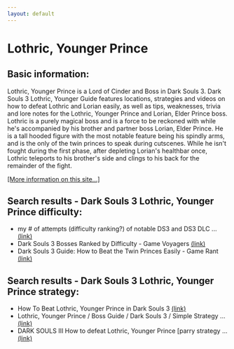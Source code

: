 ```yaml
---
layout: default
---
```

# Lothric, Younger Prince

## Basic information:
Lothric, Younger Prince is a Lord of Cinder and Boss in Dark Souls 3. Dark Souls 3 Lothric, Younger Guide features locations, strategies and videos on how to defeat Lothric and Lorian easily, as well as tips, weaknesses, trivia and lore notes for the Lothric, Younger Prince and Lorian, Elder Prince boss. Lothric is a purely magical boss and is a force to be reckoned with while he's accompanied by his brother and partner boss Lorian, Elder Prince. He is a tall hooded figure with the most notable feature being his spindly arms, and is the only of the twin princes to speak during cutscenes. While he isn't fought during the first phase, after depleting Lorian's healthbar once, Lothric teleports to his brother's side and clings to his back for the remainder of the fight.


[[More information on this site...]](https://darksouls3.wiki.fextralife.com//Lothric,+Younger+Prince)

## Search results - Dark Souls 3 Lothric, Younger Prince difficulty:
- my # of attempts (difficulty ranking?) of notable DS3 and DS3 DLC ... [(link)](https://steamcommunity.com/app/374320/discussions/0/4299320559086643569/)
- Dark Souls 3 Bosses Ranked by Difficulty - Game Voyagers [(link)](https://gamevoyagers.com/dark-souls-3-bosses-ranked-difficulty/)
- Dark Souls 3 Guide: How to Beat the Twin Princes Easily - Game Rant [(link)](https://gamerant.com/dark-souls-3-twin-princes-guide-216/)

## Search results - Dark Souls 3 Lothric, Younger Prince strategy:
- How To Beat Lothric, Younger Prince in Dark Souls 3 [(link)](https://gamevoyagers.com/how-to-beat-lothric-younger-prince-in-dark-souls-3/)
- Lothric, Younger Prince / Boss Guide / Dark Souls 3 / Simple Strategy ... [(link)](https://www.youtube.com/watch?v=19zCKa1ngLY)
- DARK SOULS III How to defeat Lothric, Younger Prince [parry strategy ... [(link)](https://www.youtube.com/watch?v=FziF9IjvqRg)
